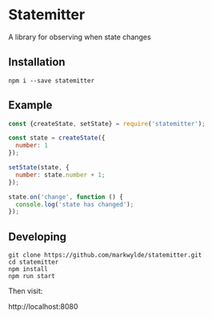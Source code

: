 # Statemitter
A library for observing when state changes

## Installation
```
npm i --save statemitter
```

## Example
```javascript
const {createState, setState} = require('statemitter');

const state = createState({
  number: 1
});

setState(state, {
  number: state.number + 1;
});

state.on('change', function () {
  console.log('state has changed');
});
```

## Developing
```
git clone https://github.com/markwylde/statemitter.git
cd statemitter
npm install
npm run start
```

Then visit:

http://localhost:8080
